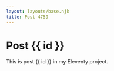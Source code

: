 ```yaml
---
layout: layouts/base.njk
title: Post 4759
---
```


# Post {{ id }}

This is post {{ id }} in my Eleventy project.
